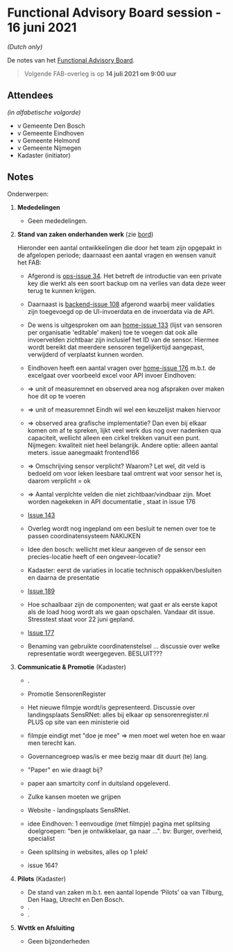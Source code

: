# Functional Advisory Board session - 16 juni 2021

_(Dutch only)_

De notes van het [Functional Advisory Board](../FAB.md).

> Volgende FAB-overleg is op **14 juli 2021 om 9:00 uur**

## Attendees

_(in alfabetische volgorde)_

- v Gemeente Den Bosch
- v Gemeente Eindhoven
- v Gemeente Helmond
- v Gemeente Nijmegen
- Kadaster (initiator)
 
## Notes

Onderwerpen:

1. **Mededelingen**
     
     - Geen mededelingen.
            
2. **Stand van zaken onderhanden werk** (zie [bord](https://github.com/orgs/kadaster-labs/projects/1))
   
    Hieronder een aantal ontwikkelingen die door het team zijn opgepakt in de afgelopen periode; daarnaast een aantal vragen en wensen vanuit het FAB:
     - Afgerond is [ops-issue 34](https://github.com/kadaster-labs/sensrnet-ops/issues/34). Het betreft de introductie van een private key die werkt als een soort backup om na verlies van data deze weer terug te kunnen krijgen.
     - Daarnaast is [backend-issue 108](https://github.com/kadaster-labs/sensrnet-registry-backend/issues/108) afgerond waarbij meer validaties zijn toegevoegd op de UI-invoerdata en de invoerdata via de API.
     - De wens is uitgesproken om aan [home-issue 133](https://github.com/kadaster-labs/sensrnet-home/issues/133) (lijst van sensoren per organisatie 'editable' maken) toe te voegen dat ook alle invoervelden zichtbaar zijn inclusief het ID van de sensor. Hiermee wordt bereikt dat meerdere sensoren tegelijkertijd aangepast, verwijderd of verplaatst kunnen worden.   
     - Eindhoven heeft een aantal vragen over [home-issue 176](https://github.com/kadaster-labs/sensrnet-home/issues/176) m.b.t. de excelgaat over voorbeeld excel voor API invoer
     Eindhoven:
     - => unit of measuremnet en observed area nog afspraken over maken hoe dit op te voeren
     - => unit of measuremnet Eindh wil wel een keuzelijst maken hiervoor
     - => observed area grafische implementatie? Dan even bij elkaar komen om af te spreken, lijkt veel werk dus nog over nadenken qua capaciteit, wellicht alleen een cirkel trekken vanuit een punt. Nijmegen: kwaliteit niet heel belangrijk. Andere optie: alleen aantal meters. issue aanegmaakt frontend166
     - => Omschrijving sensor verplicht? Waarom? Let wel, dit veld is bedoeld om voor leken leesbare taal omtrent wat voor sensor het is, daarom verplicht = ok
     - => Aantal verplchte velden die niet zichtbaar/vindbaar zijn. Moet worden nagekeken in API documentatie , staat in issue 176

     - [Issue 143](https://github.com/kadaster-labs/sensrnet-home/issues/143)
     - Overleg wordt nog ingepland om een besluit te nemen over toe te passen coordinatensysteem NAKIJKEN
     - Idee den bosch: wellicht met kleur aangeven of de sensor een precies-locatie heeft of een ongeveer-locatie?
     - Kadaster: eerst de variaties in locatie technisch oppakken/besluiten en daarna de presentatie 

     - [Issue 189](https://github.com/kadaster-labs/sensrnet-home/issues/189)
     - Hoe schaalbaar zijn de componenten; wat gaat er als eerste kapot als de load hoog wordt als we gaan opschalen. Vandaar dit issue. Stresstest staat voor 22 juni gepland.

     - [Issue 177](https://github.com/kadaster-labs/sensrnet-home/issues/177)
     - Benaming van gebruikte coordinatenstelsel ... discussie over welke representatie wordt weergegeven. BESLUIT???
        
   
3. **Communicatie & Promotie** (Kadaster)
   
     - .
   
     - Promotie SensorenRegister
     - Het nieuwe filmpje wordt/is gepresenteerd. Discussie over landingsplaats SensRNet: alles bij elkaar op sensorenregister.nl PLUS op site van een ministerie oid
     - filmpje eindigt met "doe je mee" => men moet wel weten hoe en waar men terecht kan.
     - Governancegroep was/is er mee bezig maar dit duurt (te) lang.

     - "Paper" en wie draagt bij?
     - paper aan smartcity conf in duitsland opgeleverd.
     - Zulke kansen moeten we grijpen 

     - Website - landingsplaats SensRNet.
     - idee Eindhoven: 1 eenvoudige (met filmpje) pagina met splitsing doelgroepen: "ben je ontwikkelaar, ga naar ...". bv: Burger, overheid, specialist
     - Geen splitsing in websites, alles op 1 plek!
     - issue 164?
   

4. **Pilots** (Kadaster)
   
     - De stand van zaken m.b.t. een aantal lopende ‘Pilots’ oa van Tilburg, Den Haag, Utrecht en Den Bosch.
     - .
     - .

5. **Wvttk en Afsluiting**
   
     - Geen bijzonderheden
     
